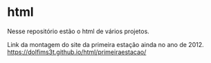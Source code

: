 # html
Nesse repositório estão o html de vários projetos.

Link da montagem do site da primeira estação ainda no ano de 2012.
https://dolfims3t.github.io/html/primeiraestacao/
